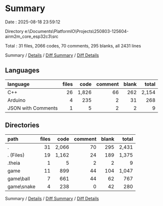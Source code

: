 # Summary

Date : 2025-08-18 23:59:12

Directory e:\\Documents\\PlatformIO\\Projects\\250803-125604-airm2m_core_esp32c3\\src

Total : 31 files,  2066 codes, 70 comments, 295 blanks, all 2431 lines

Summary / [Details](details.md) / [Diff Summary](diff.md) / [Diff Details](diff-details.md)

## Languages
| language | files | code | comment | blank | total |
| :--- | ---: | ---: | ---: | ---: | ---: |
| C++ | 26 | 1,826 | 66 | 262 | 2,154 |
| Arduino | 4 | 235 | 2 | 31 | 268 |
| JSON with Comments | 1 | 5 | 2 | 2 | 9 |

## Directories
| path | files | code | comment | blank | total |
| :--- | ---: | ---: | ---: | ---: | ---: |
| . | 31 | 2,066 | 70 | 295 | 2,431 |
| . (Files) | 19 | 1,162 | 24 | 189 | 1,375 |
| .theia | 1 | 5 | 2 | 2 | 9 |
| game | 11 | 899 | 44 | 104 | 1,047 |
| game\\ball | 7 | 661 | 44 | 62 | 767 |
| game\\snake | 4 | 238 | 0 | 42 | 280 |

Summary / [Details](details.md) / [Diff Summary](diff.md) / [Diff Details](diff-details.md)
